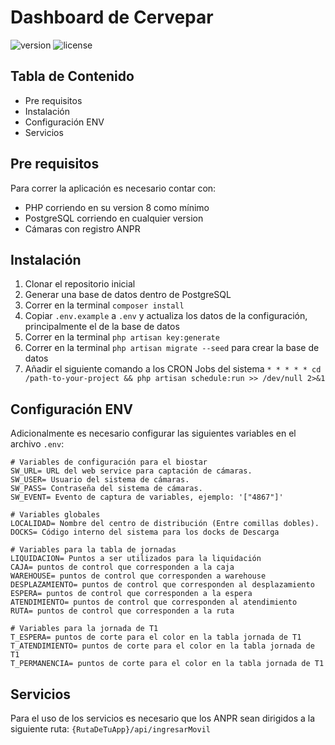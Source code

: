 # Dashboard de Cervepar

![version](https://img.shields.io/badge/version-1.0.0-blue.svg) 
![license](https://img.shields.io/badge/license-MIT-blue.svg)

## Tabla de Contenido
* Pre requisitos
* Instalación
* Configuración ENV
* Servicios

## Pre requisitos

Para correr la aplicación es necesario contar con:

 - PHP corriendo en su version 8 como mínimo
 - PostgreSQL corriendo en cualquier version
 - Cámaras con registro ANPR


## Instalación
1. Clonar el repositorio inicial
2. Generar una base de datos dentro de PostgreSQL
3. Correr en la terminal `composer install`
4. Copiar `.env.example` a `.env` y actualiza los datos de la configuración, principalmente el de la base de datos
5. Correr en la terminal `php artisan key:generate`
6. Correr en la terminal `php artisan migrate --seed` para crear la base de datos
7. Añadir el siguiente comando a los CRON Jobs del sistema `* * * * * cd /path-to-your-project && php artisan schedule:run >> /dev/null 2>&1`

## Configuración ENV
Adicionalmente es necesario configurar las siguientes variables en el archivo `.env`:

    # Variables de configuración para el biostar
    SW_URL= URL del web service para captación de cámaras.
    SW_USER= Usuario del sistema de cámaras.
    SW_PASS= Contraseña del sistema de cámaras.
    SW_EVENT= Evento de captura de variables, ejemplo: '["4867"]'

    # Variables globales
    LOCALIDAD= Nombre del centro de distribución (Entre comillas dobles).
    DOCKS= Código interno del sistema para los docks de Descarga

    # Variables para la tabla de jornadas
    LIQUIDACION= Puntos a ser utilizados para la liquidación
    CAJA= puntos de control que corresponden a la caja
    WAREHOUSE= puntos de control que corresponden a warehouse
    DESPLAZAMIENTO= puntos de control que corresponden al desplazamiento
    ESPERA= puntos de control que corresponden a la espera
    ATENDIMIENTO= puntos de control que corresponden al atendimiento
    RUTA= puntos de control que corresponden a la ruta

    # Variables para la jornada de T1
    T_ESPERA= puntos de corte para el color en la tabla jornada de T1
    T_ATENDIMIENTO= puntos de corte para el color en la tabla jornada de T1
    T_PERMANENCIA= puntos de corte para el color en la tabla jornada de T1

## Servicios
Para el uso de los servicios es necesario que los ANPR sean dirigidos a la siguiente ruta:
`{RutaDeTuApp}/api/ingresarMovil`